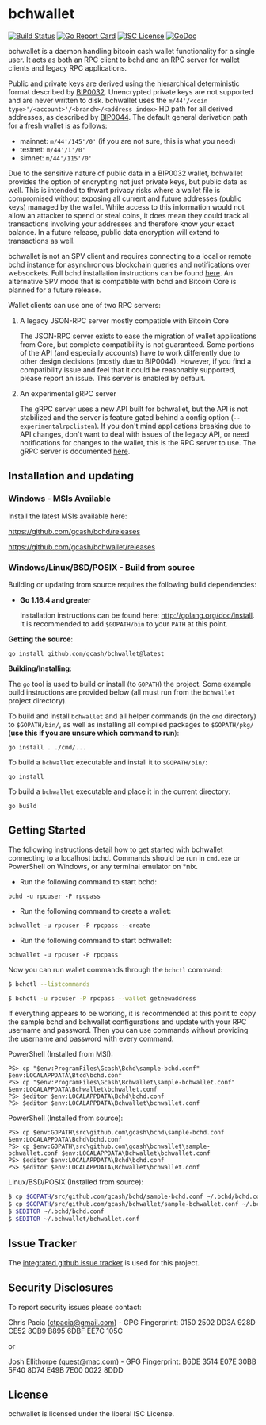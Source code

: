 bchwallet
=========
[![Build Status](https://github.com/gcash/bchwallet/actions/workflows/main.yml/badge.svg?branch=master)](https://github.com/gcash/bchwallet/actions/workflows/main.yml)
[![Go Report Card](https://goreportcard.com/badge/github.com/gcash/bchwallet)](https://goreportcard.com/report/github.com/gcash/bchwallet)
[![ISC License](http://img.shields.io/badge/license-ISC-blue.svg)](http://copyfree.org)
[![GoDoc](https://img.shields.io/badge/godoc-reference-blue.svg)](http://godoc.org/github.com/gcash/bchwallet)

bchwallet is a daemon handling bitcoin cash wallet functionality for a
single user.  It acts as both an RPC client to bchd and an RPC server
for wallet clients and legacy RPC applications.

Public and private keys are derived using the hierarchical
deterministic format described by
[BIP0032](https://github.com/bitcoin/bips/blob/master/bip-0032.mediawiki).
Unencrypted private keys are not supported and are never written to
disk.  bchwallet uses the
`m/44'/<coin type>'/<account>'/<branch>/<address index>`
HD path for all derived addresses, as described by
[BIP0044](https://github.com/bitcoin/bips/blob/master/bip-0044.mediawiki).
The default general derivation path for a fresh wallet is as follows:

 - mainnet: `m/44'/145'/0'` (if you are not sure, this is what you need)
 - testnet: `m/44'/1'/0'`
 - simnet: `m/44'/115'/0'`

Due to the sensitive nature of public data in a BIP0032 wallet,
bchwallet provides the option of encrypting not just private keys, but
public data as well.  This is intended to thwart privacy risks where a
wallet file is compromised without exposing all current and future
addresses (public keys) managed by the wallet. While access to this
information would not allow an attacker to spend or steal coins, it
does mean they could track all transactions involving your addresses
and therefore know your exact balance.  In a future release, public data
encryption will extend to transactions as well.

bchwallet is not an SPV client and requires connecting to a local or
remote bchd instance for asynchronous blockchain queries and
notifications over websockets.  Full bchd installation instructions
can be found [here](https://github.com/gcash/bchd).  An alternative
SPV mode that is compatible with bchd and Bitcoin Core is planned for
a future release.

Wallet clients can use one of two RPC servers:

  1. A legacy JSON-RPC server mostly compatible with Bitcoin Core

     The JSON-RPC server exists to ease the migration of wallet applications
     from Core, but complete compatibility is not guaranteed.  Some portions of
     the API (and especially accounts) have to work differently due to other
     design decisions (mostly due to BIP0044).  However, if you find a
     compatibility issue and feel that it could be reasonably supported, please
     report an issue.  This server is enabled by default.

  2. An experimental gRPC server

     The gRPC server uses a new API built for bchwallet, but the API is not
     stabilized and the server is feature gated behind a config option
     (`--experimentalrpclisten`).  If you don't mind applications breaking due
     to API changes, don't want to deal with issues of the legacy API, or need
     notifications for changes to the wallet, this is the RPC server to use.
     The gRPC server is documented [here](./rpc/documentation/README.md).

## Installation and updating

### Windows - MSIs Available

Install the latest MSIs available here:

https://github.com/gcash/bchd/releases

https://github.com/gcash/bchwallet/releases

### Windows/Linux/BSD/POSIX - Build from source

Building or updating from source requires the following build dependencies:

- **Go 1.16.4 and greater**

  Installation instructions can be found here: http://golang.org/doc/install.
  It is recommended to add `$GOPATH/bin` to your `PATH` at this point.

**Getting the source**:

```
go install github.com/gcash/bchwallet@latest
```

**Building/Installing**:

The `go` tool is used to build or install (to `GOPATH`) the project.  Some
example build instructions are provided below (all must run from the `bchwallet`
project directory).

To build and install `bchwallet` and all helper commands (in the `cmd`
directory) to `$GOPATH/bin/`, as well as installing all compiled packages to
`$GOPATH/pkg/` (**use this if you are unsure which command to run**):

```
go install . ./cmd/...
```

To build a `bchwallet` executable and install it to `$GOPATH/bin/`:

```
go install
```

To build a `bchwallet` executable and place it in the current directory:

```
go build
```

## Getting Started

The following instructions detail how to get started with bchwallet connecting
to a localhost bchd.  Commands should be run in `cmd.exe` or PowerShell on
Windows, or any terminal emulator on *nix.

- Run the following command to start bchd:

```
bchd -u rpcuser -P rpcpass
```

- Run the following command to create a wallet:

```
bchwallet -u rpcuser -P rpcpass --create
```

- Run the following command to start bchwallet:

```
bchwallet -u rpcuser -P rpcpass
```

Now you can run wallet commands through the `bchctl` command:

```bash
$ bchctl --listcommands

$ bchctl -u rpcuser -P rpcpass --wallet getnewaddress
```

If everything appears to be working, it is recommended at this point to
copy the sample bchd and bchwallet configurations and update with your
RPC username and password. Then you can use commands without providing
the username and password with every command.

PowerShell (Installed from MSI):
```
PS> cp "$env:ProgramFiles\Gcash\Bchd\sample-bchd.conf" $env:LOCALAPPDATA\Btcd\bchd.conf
PS> cp "$env:ProgramFiles\Gcash\Bchwallet\sample-bchwallet.conf" $env:LOCALAPPDATA\Bchwallet\bchwallet.conf
PS> $editor $env:LOCALAPPDATA\Bchd\bchd.conf
PS> $editor $env:LOCALAPPDATA\Bchwallet\bchwallet.conf
```

PowerShell (Installed from source):
```
PS> cp $env:GOPATH\src\github.com\gcash\bchd\sample-bchd.conf $env:LOCALAPPDATA\Bchd\bchd.conf
PS> cp $env:GOPATH\src\github.com\gcash\bchwallet\sample-bchwallet.conf $env:LOCALAPPDATA\Bchwallet\bchwallet.conf
PS> $editor $env:LOCALAPPDATA\Bchd\bchd.conf
PS> $editor $env:LOCALAPPDATA\Bchwallet\bchwallet.conf
```

Linux/BSD/POSIX (Installed from source):
```bash
$ cp $GOPATH/src/github.com/gcash/bchd/sample-bchd.conf ~/.bchd/bchd.conf
$ cp $GOPATH/src/github.com/gcash/bchwallet/sample-bchwallet.conf ~/.bchwallet/bchwallet.conf
$ $EDITOR ~/.bchd/bchd.conf
$ $EDITOR ~/.bchwallet/bchwallet.conf
```

## Issue Tracker

The [integrated github issue tracker](https://github.com/gcash/bchwallet/issues)
is used for this project.

## Security Disclosures

To report security issues please contact:

Chris Pacia (ctpacia@gmail.com) - GPG Fingerprint: 0150 2502 DD3A 928D CE52 8CB9 B895 6DBF EE7C 105C

or

Josh Ellithorpe (quest@mac.com) - GPG Fingerprint: B6DE 3514 E07E 30BB 5F40  8D74 E49B 7E00 0022 8DDD

## License

bchwallet is licensed under the liberal ISC License.
